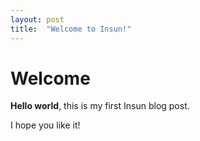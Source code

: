 ```yaml
---
layout: post
title:  "Welcome to Insun!"
---
```


# Welcome

**Hello world**, this is my first Insun blog post.

I hope you like it!
